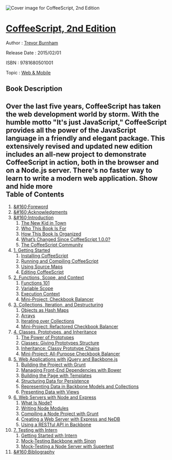 ![Cover image for CoffeeScript, 2nd Edition](https://imgdetail.ebookreading.net/cover/cover/web_mobile/EB9781680501001.jpg)

[CoffeeScript, 2nd Edition](https://ebookreading.net/view/book/CoffeeScript%2C+2nd+Edition-EB9781680501001_1.html "CoffeeScript, 2nd Edition")
====================================================================================================================

Author : [Trevor Burnham](https://ebookreading.net/search/author/Trevor+Burnham)

Release Date : 2015/02/01

ISBN : 9781680501001

Topic : [Web & Mobile](https://ebookreading.net/search/category/web-mobile)

Book Description
-----------------

 Over the last five years, CoffeeScript has taken the web development world by storm. With the humble motto "It's just JavaScript," CoffeeScript provides all the power of the JavaScript language in a friendly and elegant package. This extensively revised and updated new edition includes an all-new project to demonstrate CoffeeScript in action, both in the browser and on a Node.js server. There's no faster way to learn to write a modern web application.
        Show and hide more                
Table of Contents
-----------------

1. [&amp;#160;Foreword](https://ebookreading.net/view/book/CoffeeScript%2C+2nd+Edition-EB9781680501001_5.html#chp.foreword)
1. [&amp;#160;Acknowledgments](https://ebookreading.net/view/book/CoffeeScript%2C+2nd+Edition-EB9781680501001_6.html#chp.acknowledgments)
1. [&amp;#160;Introduction](https://ebookreading.net/view/book/CoffeeScript%2C+2nd+Edition-EB9781680501001_7.html#d24e86)
    1. [The New Kid in Town](https://ebookreading.net/view/book/CoffeeScript%2C+2nd+Edition-EB9781680501001_8.html#sec.theNewKid)
    1. [Who This Book Is For](https://ebookreading.net/view/book/CoffeeScript%2C+2nd+Edition-EB9781680501001_9.html#sec.audience)
    1. [How This Book Is Organized](https://ebookreading.net/view/book/CoffeeScript%2C+2nd+Edition-EB9781680501001_10.html#sec.aboutbook)
    1. [What’s Changed Since CoffeeScript 1.0.0?](https://ebookreading.net/view/book/CoffeeScript%2C+2nd+Edition-EB9781680501001_11.html#sec.new.language.ve)
    1. [The CoffeeScript Community](https://ebookreading.net/view/book/CoffeeScript%2C+2nd+Edition-EB9781680501001_12.html#sec.community)
1. [1. Getting Started](https://ebookreading.net/view/book/CoffeeScript%2C+2nd+Edition-EB9781680501001_13.html#chp.gettingStarted)
    1. [Installing CoffeeScript](https://ebookreading.net/view/book/CoffeeScript%2C+2nd+Edition-EB9781680501001_14.html#sec.installing)
    1. [Running and Compiling CoffeeScript](https://ebookreading.net/view/book/CoffeeScript%2C+2nd+Edition-EB9781680501001_15.html#sec.repl)
    1. [Using Source Maps](https://ebookreading.net/view/book/CoffeeScript%2C+2nd+Edition-EB9781680501001_16.html#sec.source.maps)
    1. [Editing CoffeeScript](https://ebookreading.net/view/book/CoffeeScript%2C+2nd+Edition-EB9781680501001_17.html#d24e1284)
1. [2. Functions, Scope, and Context](https://ebookreading.net/view/book/CoffeeScript%2C+2nd+Edition-EB9781680501001_18.html#chp.functions)
    1. [Functions 101](https://ebookreading.net/view/book/CoffeeScript%2C+2nd+Edition-EB9781680501001_19.html#sec.functions)
    1. [Variable Scope](https://ebookreading.net/view/book/CoffeeScript%2C+2nd+Edition-EB9781680501001_20.html#sec.scope)
    1. [Execution Context](https://ebookreading.net/view/book/CoffeeScript%2C+2nd+Edition-EB9781680501001_21.html#sec.context)
    1. [Mini-Project: Checkbook Balancer](https://ebookreading.net/view/book/CoffeeScript%2C+2nd+Edition-EB9781680501001_22.html#sec.checkbooks)
1. [3. Collections, Iteration, and Destructuring](https://ebookreading.net/view/book/CoffeeScript%2C+2nd+Edition-EB9781680501001_24.html#chp.collections)
    1. [Objects as Hash Maps](https://ebookreading.net/view/book/CoffeeScript%2C+2nd+Edition-EB9781680501001_25.html#sec.objects)
    1. [Arrays](https://ebookreading.net/view/book/CoffeeScript%2C+2nd+Edition-EB9781680501001_26.html#d24e3847)
    1. [Iterating over Collections](https://ebookreading.net/view/book/CoffeeScript%2C+2nd+Edition-EB9781680501001_27.html#sec.iteration)
    1. [Mini-Project: Refactored Checkbook Balancer](https://ebookreading.net/view/book/CoffeeScript%2C+2nd+Edition-EB9781680501001_28.html#d24e4990)
1. [4. Classes, Prototypes, and Inheritance](https://ebookreading.net/view/book/CoffeeScript%2C+2nd+Edition-EB9781680501001_30.html#chp.classes)
    1. [The Power of Prototypes](https://ebookreading.net/view/book/CoffeeScript%2C+2nd+Edition-EB9781680501001_31.html#sec.prototypes)
    1. [Classes: Giving Prototypes Structure](https://ebookreading.net/view/book/CoffeeScript%2C+2nd+Edition-EB9781680501001_32.html#sec.classes)
    1. [Inheritance: Classy Prototype Chains](https://ebookreading.net/view/book/CoffeeScript%2C+2nd+Edition-EB9781680501001_33.html#sec.extending.class)
    1. [Mini-Project: All-Purpose Checkbook Balancer](https://ebookreading.net/view/book/CoffeeScript%2C+2nd+Edition-EB9781680501001_34.html#d24e7164)
1. [5.      Web Applications with     jQuery and Backbone.js   ](https://ebookreading.net/view/book/CoffeeScript%2C+2nd+Edition-EB9781680501001_36.html#chp.jquery)
    1. [Building the Project with Grunt](https://ebookreading.net/view/book/CoffeeScript%2C+2nd+Edition-EB9781680501001_37.html#sec.grunt)
    1. [Managing Front-End Dependencies with Bower](https://ebookreading.net/view/book/CoffeeScript%2C+2nd+Edition-EB9781680501001_38.html#sec.bower)
    1. [Building the Page with Templates](https://ebookreading.net/view/book/CoffeeScript%2C+2nd+Edition-EB9781680501001_39.html#sec.templates)
    1. [Structuring Data for Persistence](https://ebookreading.net/view/book/CoffeeScript%2C+2nd+Edition-EB9781680501001_40.html#sec.structuring.dat)
    1. [Representing Data in Backbone Models and Collections](https://ebookreading.net/view/book/CoffeeScript%2C+2nd+Edition-EB9781680501001_41.html#sec.backbone.models)
    1. [Presenting Data with Views](https://ebookreading.net/view/book/CoffeeScript%2C+2nd+Edition-EB9781680501001_42.html#d24e10275)
1. [6. Web Servers with Node and Express](https://ebookreading.net/view/book/CoffeeScript%2C+2nd+Edition-EB9781680501001_45.html#chp.nodejs)
    1. [What Is Node?](https://ebookreading.net/view/book/CoffeeScript%2C+2nd+Edition-EB9781680501001_46.html#sec.whatIsNode)
    1. [Writing Node Modules](https://ebookreading.net/view/book/CoffeeScript%2C+2nd+Edition-EB9781680501001_47.html#sec.nodeExports)
    1. [Compiling a Node Project with Grunt](https://ebookreading.net/view/book/CoffeeScript%2C+2nd+Edition-EB9781680501001_48.html#sec.node.grunt)
    1. [Creating a Web Server with Express and NeDB](https://ebookreading.net/view/book/CoffeeScript%2C+2nd+Edition-EB9781680501001_49.html#sec.node.express)
    1. [Using a RESTful API in Backbone](https://ebookreading.net/view/book/CoffeeScript%2C+2nd+Edition-EB9781680501001_50.html#d24e13510)
1. [7. Testing with Intern](https://ebookreading.net/view/book/CoffeeScript%2C+2nd+Edition-EB9781680501001_52.html#chp.testing)
    1. [Getting Started with Intern](https://ebookreading.net/view/book/CoffeeScript%2C+2nd+Edition-EB9781680501001_53.html#d24e14034)
    1. [Mock-Testing Backbone with Sinon](https://ebookreading.net/view/book/CoffeeScript%2C+2nd+Edition-EB9781680501001_54.html#d24e14613)
    1. [Mock-Testing a Node Server with Supertest](https://ebookreading.net/view/book/CoffeeScript%2C+2nd+Edition-EB9781680501001_55.html#d24e15365)
1. [&amp;#160;Bibliography](https://ebookreading.net/view/book/CoffeeScript%2C+2nd+Edition-EB9781680501001_57.html#d24e16189)
